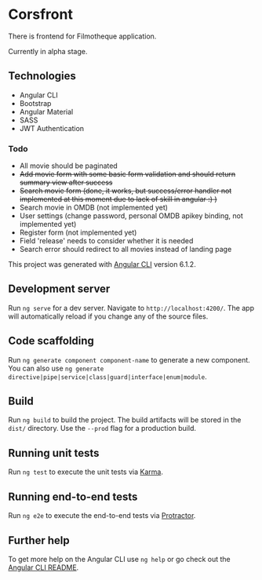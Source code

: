 # Corsfront

There is frontend for Filmotheque application.

Currently in alpha stage.

## Technologies

- Angular CLI
- Bootstrap
- Angular Material
- SASS
- JWT Authentication

### Todo
- All movie should be paginated
- ~~Add movie form with some basic form validation and should return summary view after success~~
- ~~Search movie form (done, it works, but success/error handler not implemented at this moment due to lack of skill in angular :) )~~
- Search movie in OMDB (not implemented yet)
- User settings (change password, personal OMDB apikey binding, not implemented yet)
- Register form (not implemented yet)
- Field 'release' needs to consider whether it is needed
- Search error should redirect to all movies instead of landing page


This project was generated with [Angular CLI](https://github.com/angular/angular-cli) version 6.1.2.

## Development server

Run `ng serve` for a dev server. Navigate to `http://localhost:4200/`. The app will automatically reload if you change any of the source files.

## Code scaffolding

Run `ng generate component component-name` to generate a new component. You can also use `ng generate directive|pipe|service|class|guard|interface|enum|module`.

## Build

Run `ng build` to build the project. The build artifacts will be stored in the `dist/` directory. Use the `--prod` flag for a production build.

## Running unit tests

Run `ng test` to execute the unit tests via [Karma](https://karma-runner.github.io).

## Running end-to-end tests

Run `ng e2e` to execute the end-to-end tests via [Protractor](http://www.protractortest.org/).

## Further help

To get more help on the Angular CLI use `ng help` or go check out the [Angular CLI README](https://github.com/angular/angular-cli/blob/master/README.md).
